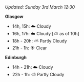 *Updated: Sunday 3rd March 12:30*

**Glasgow**

* 14h, 15h: :cloud: Cloudy
* 16h, 17h: :cloud: Cloudy [:partly_sunny: as of 10h]
* 18h - 20h: :partly_sunny: Partly Cloudy
* 21h - 1h: :sunny: Clear

**Edinburgh**

* 14h - 21h: :cloud: Cloudy
* 22h - 1h: :partly_sunny: Partly Cloudy
